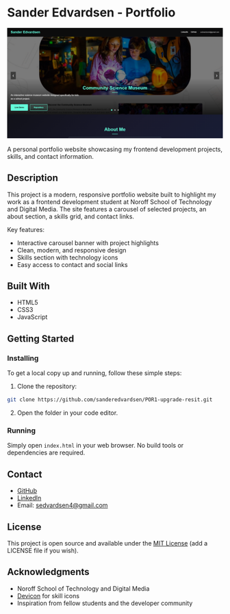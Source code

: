 # Sander Edvardsen - Portfolio

![Portfolio Banner](assets/portfolio1.png)

A personal portfolio website showcasing my frontend development projects, skills, and contact information.

## Description

This project is a modern, responsive portfolio website built to highlight my work as a frontend development student at Noroff School of Technology and Digital Media. The site features a carousel of selected projects, an about section, a skills grid, and contact links.

Key features:
- Interactive carousel banner with project highlights
- Clean, modern, and responsive design
- Skills section with technology icons
- Easy access to contact and social links

## Built With

- HTML5
- CSS3
- JavaScript

## Getting Started

### Installing

To get a local copy up and running, follow these simple steps:

1. Clone the repository:

```bash
git clone https://github.com/sanderedvardsen/POR1-upgrade-resit.git
```

2. Open the folder in your code editor.

### Running

Simply open `index.html` in your web browser. No build tools or dependencies are required.


## Contact

- [GitHub](https://github.com/sanderedvardsen)
- [LinkedIn](https://linkedin.com/in/sanderedvardsen)
- Email: sedvardsen4@gmail.com

## License

This project is open source and available under the [MIT License](LICENSE) (add a LICENSE file if you wish).

## Acknowledgments

- Noroff School of Technology and Digital Media
- [Devicon](https://devicon.dev/) for skill icons
- Inspiration from fellow students and the developer community
